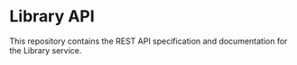 # Library API
This repository contains the REST API specification and documentation 
for the Library service.
